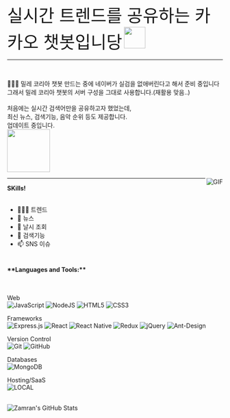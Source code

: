 <span style = "font-size : 40px" title="hehehe">실시간 트렌드를 공유하는 카카오 챗봇입니당</span>
<img height = "50" src="https://media.giphy.com/media/Qsy9ZmvRs5NRJZ0gSq/giphy.gif" />

<hr />
<br />

👨🏽‍💻 밀레 코리아 챗봇 만드는 중에 네이버가 실검을 없애버린다고 해서 준비 중입니다<br />
그래서 밀레 코리아 챗봇의 서버 구성을 그대로 사용합니다.(재활용 맞음..)
<br />
<br />
처음에는 실시간 검색어만을 공유하고자 했었는데,<br />
최신 뉴스, 검색기능, 음악 순위 등도 제공합니다.<br />
업데이트 중입니다.
<br />
<img height = "100" src="https://media.giphy.com/media/2x0tJVAL3IqFnZYhYt/giphy.gif"></img>
<br />

<img align="right" alt="GIF" src="https://i.pinimg.com/originals/e4/26/70/e426702edf874b181aced1e2fa5c6cde.gif" />

<hr />

**SKills!**<br /><br />
- 👨🏽‍💻 트렌드<br />
- 🌱 뉴스 <br />
- 🤔 날시 조회<br />
- 💼 검색기능 <br />
- 📫 SNS 이슈<br /><br />

<h4>**Languages and Tools:**  </h4><br />

Web <br />
<img alt="JavaScript" src="https://img.shields.io/badge/javascript%20-%23323330.svg?&style=for-the-badge&logo=javascript&logoColor=%23F7DF1E"/>
<img alt="NodeJS" src="https://img.shields.io/badge/node.js%20-%2343853D.svg?&style=for-the-badge&logo=node.js&logoColor=white"/>
<img alt="HTML5" src="https://img.shields.io/badge/html5%20-%23E34F26.svg?&style=for-the-badge&logo=html5&logoColor=white"/>
<img alt="CSS3" src="https://img.shields.io/badge/css3%20-%231572B6.svg?&style=for-the-badge&logo=css3&logoColor=white"/><br />

Frameworks<br />
<img alt="Express.js" src="https://img.shields.io/badge/express.js%20-%23404d59.svg?&style=for-the-badge"/> 
<img alt="React" src="https://img.shields.io/badge/react%20-%2320232a.svg?&style=for-the-badge&logo=react&logoColor=%2361DAFB"/> 
<img alt="React Native" src="https://img.shields.io/badge/react_native%20-%2320232a.svg?&style=for-the-badge&logo=react&logoColor=%2361DAFB"/> 
<img alt="Redux" src="https://img.shields.io/badge/redux%20-%23593d88.svg?&style=for-the-badge&logo=redux&logoColor=white"/> 
<img alt="jQuery" src="https://img.shields.io/badge/jquery%20-%230769AD.svg?&style=for-the-badge&logo=jquery&logoColor=white"/> 
<img alt="Ant-Design" src="https://img.shields.io/badge/-Ant%20Design-%230170FE?&style=for-the-badge&logo=ant-design&logoColor=white"/> 
<br />

Version Control<br />
<img alt="Git" src="https://img.shields.io/badge/git%20-%23F05033.svg?&style=for-the-badge&logo=git&logoColor=white"/> 
<img alt="GitHub" src="https://img.shields.io/badge/github%20-%23121011.svg?&style=for-the-badge&logo=github&logoColor=white"/>  <br/>

Databases <br />
<img alt="MongoDB" src ="https://img.shields.io/badge/MongoDB-%234ea94b.svg?&style=for-the-badge&logo=mongodb&logoColor=white"/>
<br/>

Hosting/SaaS <br />
<img alt="LOCAL" src="https://img.shields.io/badge/LOCAL%20-%23430098.svg?&style=for-the-badge"/> <br />

<br />
<img src="https://github-readme-stats.vercel.app/api?username=qhdgkdbs&show_icons=true&hide_border=true&count_private=true&theme=shades-of-purple&icon_color=fad000" alt="Zamran's GitHub Stats">
<br />

